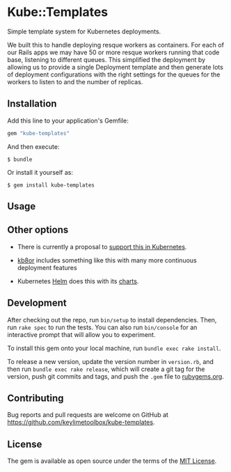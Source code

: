 # Kube::Templates

Simple template system for Kubernetes deployments.

We built this to handle deploying resque workers as containers. For each of our Rails
apps we may have 50 or more resque workers running that code base, listening to different
queues. This simplified the deployment by allowing us to provide a single Deployment template
and then generate lots of deployment configurations with the right settings for the queues
for the workers to listen to and the number of replicas.

## Installation

Add this line to your application's Gemfile:

```ruby
gem "kube-templates"
```

And then execute:

    $ bundle

Or install it yourself as:

    $ gem install kube-templates

## Usage




## Other options
- There is currently a proposal to 
  [support this in Kubernetes](https://github.com/kubernetes/kubernetes/blob/master/docs/proposals/templates.md).

- [kb8or](https://github.com/UKHomeOffice/kb8or) includes something like this with many more continuous deployment
  features

- Kubernetes [Helm](https://helm.sh/) does this with its [charts](https://github.com/kubernetes/helm/tree/master/docs/examples/alpine).

## Development

After checking out the repo, run `bin/setup` to install dependencies. Then, run `rake spec` to run the tests. You can 
also run `bin/console` for an interactive prompt that will allow you to experiment.

To install this gem onto your local machine, run `bundle exec rake install`. 

To release a new version, update the version number in `version.rb`, and then run `bundle exec rake release`, 
which will create a git tag for the version, push git commits and tags, and push the `.gem` file to 
[rubygems.org](https://rubygems.org).

## Contributing

Bug reports and pull requests are welcome on GitHub at https://github.com/keylimetoolbox/kube-templates.


## License

The gem is available as open source under the terms of the [MIT License](http://opensource.org/licenses/MIT).
